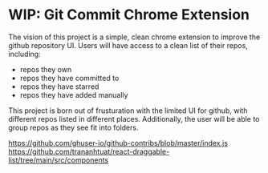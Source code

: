 # WIP: Git Commit Chrome Extension
The vision of this project is a simple, clean chrome extension to improve the github repository UI. Users will have access to a clean list of their repos, including:
- repos they own
- repos they have committed to 
- repos they have starred
- repos they have added manually

This project is born out of frusturation with the limited UI for github, with different repos listed in different places. Additionally, the user will be able to group repos as they see fit into folders.

https://github.com/ghuser-io/github-contribs/blob/master/index.js <br>
https://github.com/trananhtuat/react-draggable-list/tree/main/src/components
